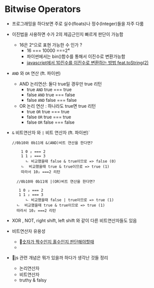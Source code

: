 # Bitwise Operators

- 프로그래밍을 하다보면 주로 실수(floats)나 정수(Integer)들을 자주 다룸

- 이진법을 사용하면 수가 2의 제곱근인지 빠르게 판단이 가능함

  - 16은 2ⁿ으로 표현 가능한 수 인가 ?
    - 16 === 10000 ===2⁴
    - 파이썬에서는 bin()함수를 통해서 이진수로 변환가능함
    - [javascript에서 10진수를 이진수로 변환하는 방법 feat.toString(2)]()

- `AND` 와 `OR` 연산 (ft. 파이썬)
  - AND 논리연산: 둘다 true일 경우만 true 리턴
    - true `AND` true === true
    - false `AND` true === false
    - false `AND` false === false
  - OR 논리 연산 : 하나라도 true면 true 리턴
    - true `OR` true === true
    - false `OR` true === true
    - false `OR` false === false
- `&` 비트연산자 와 `|` 비트 연산자 (ft. 파이썬)`

  ```
  //0b10와 0b11에 &(AND)비트 연산을 한다면?

      1 0 ₂ === 2
      1 1 ₂ === 3
        ㄴ 비교했을때 false & true이므로 => false (0)
      ㄴ  비교했을때 true & true이므로 => true (1)
      따라서 10₂ ===2 리턴

    //0b10와 0b11에 |(OR)비트 연산을 한다면?

     1 0 ₂ === 2
     1 1 ₂ === 3
        ㄴ 비교했을때 false | true이므로 => true (1)
    ㄴ  비교했을때 true & true이므로 => true (1)
    따라서 10₂ ===2 리턴

  ```

- XOR , NOT, right shift, left shift 와 같이 다른 비트연산자들도 있음
- 비트연산자 유용성

  - 🥰[숫자가 짝수인지 홀수인지 판단해야할때]()
  -

- 🤔js 관련 개념은 뭐가 있을까 하다가 생각난 것들 정리
  - 논리연산자
  - 비트연산자
  - truthy & falsy
